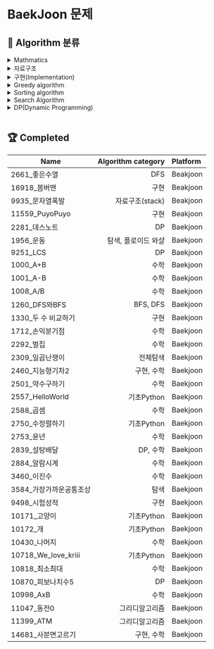 # BaekJoon 문제

## 📂 Algorithm 분류

<details>
<summary>Mathmatics</summary>
<div markdown="1">

    1000, 1001, 1008, 1330, 1712, 2292, 2460, 2501, 2588, 2753, 2839, 2884, 3460, 10430, 10998
    
</div>
</details>

<details>
<summary>자료구조</summary>
<div markdown="1">

    9935
    
</div>
</details>

<details>
<summary>구현(Implementation)</summary>
<div markdown="1">

    1000, 1001, 1008, 1330, 2460, 2557, 2750, 2753, 9498, 10171, 10172, 10430, 10718, 10869, 10998, 11559, 14681, 16918
    
</div>
</details>

<details>
<summary>Greedy algorithm</summary>
<div markdown="1">

    2839, 11047, 11399
    
</div>
</details>

<details>
<summary>Sorting algorithm</summary>
<div markdown="1">

    2750, 11399
    
</div>
</details>

<details>
<summary>Search Algorithm</summary>
<div markdown="1">

    * Search
        1956, 2309, 3584
    * DFS
        1260, 2661
    * BFS
        1260
    
</div>
</details>

<details>
<summary>DP(Dynamic Programming)</summary>
<div markdown="1">

    2281, 9251, 10870
    
</div>
</details>

</br>

<!-- 푼 문제 테이블 -->
## 🏆 **Completed**

Name|Algorithm category|Platform
--|--:|:--
2661_좋은수열|DFS|Beakjoon
16918_봄버맨|구현|Beakjoon
9935_문자열폭발|자료구조(stack)|Beakjoon
11559_PuyoPuyo|구현|Beakjoon
2281_데스노트|DP|Baekjoon
1956_운동|탐색, 플로이드 와샬|Baekjoon
9251_LCS|DP|Baekjoon
1000_A+B|수학|Baekjoon
1001_A-B|수학|Baekjoon
1008_A/B|수학|Baekjoon
1260_DFS와BFS|BFS, DFS|Baekjoon
1330_두 수 비교하기|구현|Baekjoon
1712_손익분기점|수학|Baekjoon
2292_벌집|수학|Baekjoon
2309_일곱난쟁이|전체탐색|Baekjoon
2460_지능형기차2|구현, 수학|Baekjoon
2501_약수구하기|수학|Baekjoon
2557_HelloWorld|기초Python|Baekjoon
2588_곱셈|수학|Baekjoon
2750_수정렬하기|기초Python|Baekjoon
2753_윤년|수학|Baekjoon
2839_설탕배달|DP, 수학|Baekjoon
2884_알람시계|수학|Baekjoon
3460_이진수|수학|Baekjoon
3584_가장가까운공통조상|탐색|Baekjoon
9498_시험성적|구현|Baekjoon
10171_고양이|기초Python|Baekjoon
10172_개|기초Python|Baekjoon
10430_나머지|수학|Baekjoon
10718_We_love_kriii|기초Python|Baekjoon
10818_최소최대|수학|Baekjoon
10870_피보나치수5|DP|Baekjoon
10998_AxB|수학|Baekjoon
11047_동전0|그리디알고리즘|Baekjoon
11399_ATM|그리디알고리즘|Baekjoon
14681_사분면고르기|구현, 수학|Baekjoon